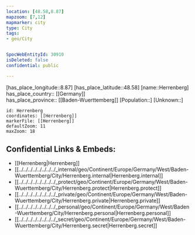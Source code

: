 ```yaml
---
location: [48.58,8.87] 
mapzoom: [7,12] 
mapmarker: city 
type: City
tags:
- geo/City


SpocWebEntityId: 30910
isDeleted: false
confidential: public

---
```

[has_place_longitude::8.87] 
[has_place_latitude::48.58] 
[name::Herrenberg] 
has_place_country:: [[Germany]]  
has_place_province:: [[Baden-Wuerttemberg]] 
[Population::] 
[Unknown::] 


```leaflet
id: Herrenberg
coordinates: [[Herrenberg]] 
markerFile: [[Herrenberg]] 
defaultZoom: 11 
maxZoom: 18
```


## Confidential Links & Embeds: 
- [[Herrenberg|Herrenberg]]  
- [[../../../../../../../../_internal/geo/Continent/Europe/Germany/West/Baden-Wuerttemberg/City/Herrenberg.internal|Herrenberg.internal]] 
- [[../../../../../../../../_protect/geo/Continent/Europe/Germany/West/Baden-Wuerttemberg/City/Herrenberg.protect|Herrenberg.protect]] 
- [[../../../../../../../../_private/geo/Continent/Europe/Germany/West/Baden-Wuerttemberg/City/Herrenberg.private|Herrenberg.private]] 
- [[../../../../../../../../_personal/geo/Continent/Europe/Germany/West/Baden-Wuerttemberg/City/Herrenberg.personal|Herrenberg.personal]] 
- [[../../../../../../../../_secret/geo/Continent/Europe/Germany/West/Baden-Wuerttemberg/City/Herrenberg.secret|Herrenberg.secret]] 
